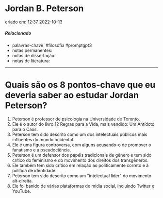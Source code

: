 # Jordan B. Peterson
criado em: 12:37 2022-10-13

##### Relacionado
- palavras-chave: #filosofia  #promptgpt3
- notas permanentes: 
- notas de dissertação:
- notas de literatura: 

---

# Quais são os 8 pontos-chave que eu deveria saber ao estudar Jordan Peterson?

1. Peterson é professor de psicologia na Universidade de Toronto.
2. Ele é o autor do livro 12 Regras para a Vida, mais vendido: Um Antídoto para o Caos.
3. Peterson tem sido descrito como um dos intelectuais públicos mais influentes do mundo ocidental.
4. Ele é uma figura controversa, com alguns acusando-o de promover o fanatismo e a pseudociência.
5. Peterson é um defensor dos papéis tradicionais de gênero e tem sido crítico do feminismo e do movimento dos direitos dos transgêneros.
6. Ele também tem sido crítico em relação ao politicamente correto e à política de identidade.
7. Peterson tem sido descrito como um "intelectual líder" do movimento alt-direita.
8. Ele foi banido de várias plataformas de mídia social, incluindo Twitter e YouTube.